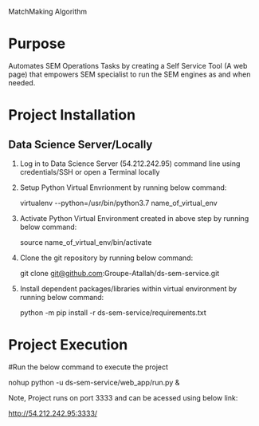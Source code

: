 MatchMaking Algorithm




# Purpose

Automates SEM Operations Tasks by creating a Self Service Tool (A web page) that empowers SEM specialist to run the SEM engines as and when needed.



# Project Installation

## Data Science Server/Locally

1. Log in to Data Science Server (54.212.242.95) command line using credentials/SSH or open a Terminal locally
2. Setup Python Virtual Envrionment by running below command:
   
   virtualenv --python=/usr/bin/python3.7 name_of_virtual_env


3. Activate Python Virtual Environment created in above step by running below command:

   source name_of_virtual_env/bin/activate

4. Clone the git repository by running below command:
    
   git clone git@github.com:Groupe-Atallah/ds-sem-service.git

5. Install dependent packages/libraries within virtual environment by running below command:
   
   python -m pip install -r ds-sem-service/requirements.txt


# Project Execution
#Run the below command to execute the project

nohup python -u ds-sem-service/web_app/run.py &

Note, Project runs on port 3333 and can be acessed using below link:

http://54.212.242.95:3333/



